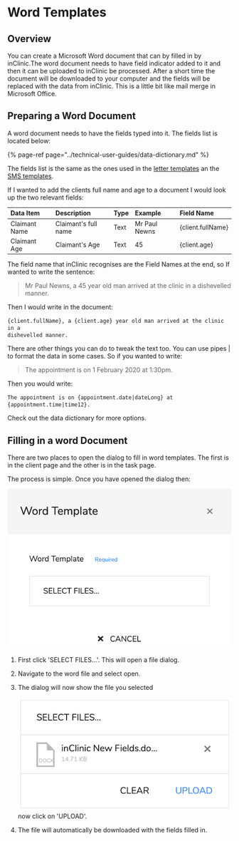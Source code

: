 # Word Templates

## Overview

You can create a Microsoft Word document that can by filled in by inClinic.The word document needs to have field indicator added to it and then it can be uploaded to inClinic be processed. After a short time the document will be downloaded to your computer and the fields will be replaced with the data from inClinic. This is a little bit like mail merge in Microsoft Office.

## Preparing a Word Document

A word document needs to have the fields typed into it. The fields list is located below:

{% page-ref page="../technical-user-guides/data-dictionary.md" %}

The fields list is the same as the ones used in the [letter templates](../dashboard/overview/letter-templates.md) an the [SMS templates](../dashboard/overview/sms-templates.md).

If I wanted to add the clients full name and age to a document I would look up the two relevant fields:

| Data Item | Description | Type | Example | Field Name |
| :--- | :--- | :--- | :--- | :--- |
| Claimant Name | Claimant's full name | Text | Mr Paul Newns | {client.fullName} |
| Claimant Age | Claimant's Age | Text | 45 | {client.age} |

The field name that inClinic recognises are the Field Names at the end, so If wanted to write the sentence:

> Mr Paul Newns, a 45 year old man arrived at the clinic in a dishevelled manner.

Then I would write in the document:

```text
{client.fullName}, a {client.age} year old man arrived at the clinic in a 
dishevelled manner.
```

There are other things you can do to tweak the text too. You can use pipes \| to format the data in some cases. So if you wanted to write:

> The appointment is on 1 February 2020 at 1:30pm.

Then you would write:

```text
The appointment is on {appointment.date|dateLong} at {appointment.time|time12}.
```

Check out the data dictionary for more options.

## Filling in a word Document

There are two places to open the dialog to fill in word templates. The first is in the client page and the other is in the task page.

The process is simple. Once you have opened the dialog then:

![](../.gitbook/assets/docs_word_dialog.png)

1. First click 'SELECT FILES...'. This will open a file dialog.
2. Navigate to the word file and select open.
3. The dialog will now show the file you selected

   ![](../.gitbook/assets/screenshot-2020-02-14-at-14.37.33.png) now click on 'UPLOAD'.

4. The file will automatically be downloaded with the fields filled in.

